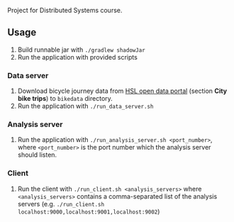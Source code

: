 Project for Distributed Systems course.

## Usage

1. Build runnable jar with `./gradlew shadowJar`
2. Run the application with provided scripts

### Data server

1. Download bicycle journey data from [HSL open data portal](https://classic.hsl.fi/en/opendata) (section **City bike trips**) to `bikedata` directory.
2. Run the application with `./run_data_server.sh`

### Analysis server

1. Run the application with `./run_analysis_server.sh <port_number>`, where `<port_number>` is the port number which the analysis server should listen.

### Client

1. Run the client with `./run_client.sh <analysis_servers>` where `<analysis_servers>` contains a comma-separated list of the analysis servers (e.g. `./run_client.sh localhost:9000,localhost:9001,localhost:9002`)
